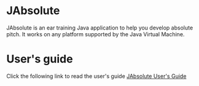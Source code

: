 # JAbsolute
JAbsolute is an ear training Java application to help you develop absolute pitch.
It works on any platform supported by the Java Virtual Machine.

# User's guide
Click the following link to read the user's guide
[JAbsolute User's Guide](https://musciencia.github.io/jabsolute/)

